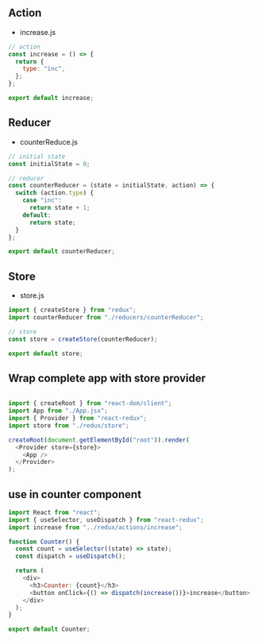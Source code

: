 ## Action

- increase.js
  
```js
// action
const increase = () => {
  return {
    type: "inc",
  };
};

export default increase;
```

## Reducer

- counterReduce.js
  
```js
// initial state
const initialState = 0;

// reducer
const counterReducer = (state = initialState, action) => {
  switch (action.type) {
    case "inc":
      return state + 1;
    default:
      return state;
  }
};

export default counterReducer;

```

## Store

- store.js

```js
import { createStore } from "redux";
import counterReducer from "./reducers/counterReducer";

// store
const store = createStore(counterReducer);

export default store;
```

## Wrap complete app with store provider

```js

import { createRoot } from "react-dom/client";
import App from "./App.jsx";
import { Provider } from "react-redux";
import store from "./redux/store";

createRoot(document.getElementById("root")).render(
  <Provider store={store}>
    <App />
  </Provider>
);

```

## use in counter component

```js
import React from "react";
import { useSelector, useDispatch } from "react-redux";
import increase from "../redux/actions/increase";

function Counter() {
  const count = useSelector((state) => state);
  const dispatch = useDispatch();

  return (
    <div>
      <h3>Counter: {count}</h3>
      <button onClick={() => dispatch(increase())}>increase</button>
    </div>
  );
}

export default Counter;
```
